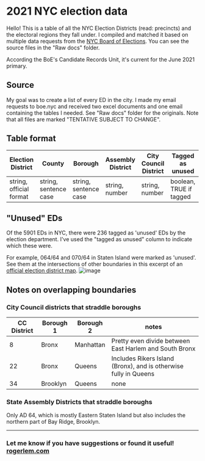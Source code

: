 # 2021 NYC election data

Hello! This is a table of all the NYC Election Districts (read: precincts) and the electoral regions they fall under. I compiled and matched it based on multiple data requests from the [NYC Board of Elections](https://vote.nyc/). You can see the source files in the "Raw docs" folder.

According the BoE's Candidate Records Unit, it's current for the June 2021 primary.
## Source
My goal was to create a list of every ED in the city. I made my email requests to boe.nyc and received two excel documents and one email containing the tables I needed. See "Raw docs" folder for the originals. Note that all files are marked "TENTATIVE SUBJECT TO CHANGE".

## Table format
| Election District  | County | Borough | Assembly District | City Council District | Tagged as unused |
| ------------- | ------------- | ------------- | ------------- | ------------- | ------------- |
| string, official format | string, sentence case | string, sentence case | string, number | string, number | boolean, TRUE if tagged |

## "Unused" EDs

Of the 5901 EDs in NYC, there were 236 tagged as 'unused' EDs by the election department. I've used the "tagged as unused" column to indicate which these were. 

For example, 064/64 and 070/64 in Staten Island were marked as 'unused'. See them at the intersections of other boundaries in this excerpt of an [official election district map](https://vote.nyc/sites/default/files/pdf/maps/ad/ad64.pdf). ![image](https://user-images.githubusercontent.com/6442309/116641916-8e851280-a922-11eb-9363-850f9bef5390.png)

## Notes on overlapping boundaries

### City Council districts that straddle boroughs
| CC District  | Borough 1 | Borough 2 | notes |
| ------------- | ------------- | ------------- | ------------- |
| 8  | Bronx  | Manhattan  | Pretty even divide between East Harlem and South Bronx  |
| 22  | Bronx  | Queens  | Includes Rikers Island (Bronx), and is otherwise fully in Queens  |
| 34  | Brooklyn  | Queens  | none  |

### State Assembly Districts that straddle boroughs
Only AD 64, which is mostly Eastern Staten Island but also includes the northern part of Bay Ridge, Brooklyn.

* * *
### Let me know if you have suggestions or found it useful! [rogerlem.com](https://rogerlem.com)

